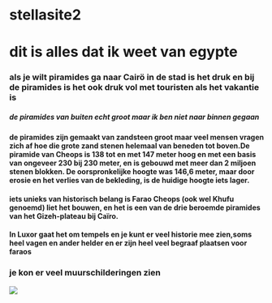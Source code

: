 # stellasite2
<h1>dit is alles dat ik weet van egypte</h1>
<h3>als je wilt piramides ga naar Cairö in de stad is het druk en bij de piramides is het ook druk vol met touristen als het vakantie is </h3>
<h5>de piramides van buiten echt groot maar ik ben niet naar binnen gegaan</h5>
<h4>de piramides zijn gemaakt van zandsteen groot maar veel mensen vragen zich af hoe die grote zand stenen helemaal van beneden tot boven.De piramide van Cheops is 138 tot en met 147 meter hoog en met een basis van ongeveer 230 bij 230 meter, en is gebouwd met meer dan 2 miljoen stenen blokken. De oorspronkelijke hoogte was 146,6 meter, maar door erosie en het verlies van de bekleding, is de huidige hoogte iets lager.</h4>
<h4>iets unieks van historisch belang is Farao Cheops (ook wel Khufu genoemd) liet het bouwen, en het is een van de drie beroemde piramides van het Gizeh-plateau bij Caïro. </h4>
<h4>In Luxor gaat het om tempels en je kunt er veel historie mee zien,soms heel vagen en ander helder en er zijn heel veel begraaf plaatsen voor faraos</h4>
<h3>je kon er veel muurschilderingen zien</h3>
<img src=![download](https://github.com/user-attachments/assets/c1cd35c4-f7fc-49e3-8679-832c62ca5096)
 jpg>
